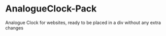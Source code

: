 # AnalogueClock-Pack
Analogue Clock for websites, ready to be placed in a div without any extra changes
